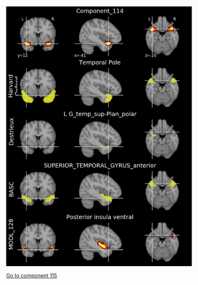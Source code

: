 ![114](preliminary/114.jpg "Component 114")

[Go to component 115](https://parietal-inria.github.io/MODL_atlas/256/115 "Component 115")
